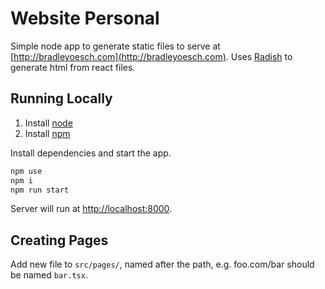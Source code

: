 # Website Personal

Simple node app to generate static files to serve at [http://bradleyoesch.com](http://bradleyoesch.com). Uses [Radish](https://radishjs.com/) to generate html from react files.

## Running Locally

1. Install [node](https://developer.mozilla.org/en-US/docs/Learn/Server-side/Express_Nodejs/development_environment#installing_node)
1. Install [npm](https://www.npmjs.com/get-npm)


Install dependencies and start the app.
```bash
npm use
npm i
npm run start
```

Server will run at [http://localhost:8000](http://localhost:8000).

## Creating Pages

Add new file to `src/pages/`, named after the path, e.g. foo.com/bar should be named `bar.tsx`.
